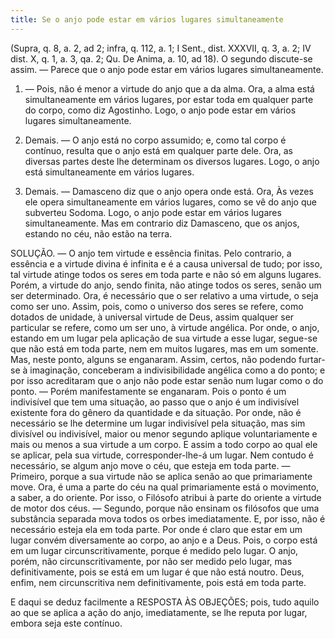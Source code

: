```yaml
---
title: Se o anjo pode estar em vários lugares simultaneamente
---
```


(Supra, q. 8, a. 2, ad 2; infra, q. 112, a. 1; I Sent., dist. XXXVII, q. 3, a. 2; IV dist. X, q. 1, a. 3, qa. 2; Qu. De Anima, a. 10, ad 18).
  O segundo discute-se assim. — Parece que o anjo pode estar em vários lugares simultaneamente.  

1. — Pois, não é menor a virtude do anjo que a da alma. Ora, a alma está simultaneamente em vários lugares, por estar toda em qualquer parte do corpo, como diz Agostinho. Logo, o anjo pode estar em vários lugares simultaneamente. 

2. Demais. — O anjo está no corpo assumido; e, como tal corpo é contínuo, resulta que o anjo está em qualquer parte dele. Ora, as diversas partes deste lhe determinam os diversos lugares. Logo, o anjo está simultaneamente em vários lugares.  

3. Demais. — Damasceno diz que o anjo opera onde está. Ora, Às vezes ele opera simultaneamente em vários lugares, como se vê do anjo que subverteu Sodoma. Logo, o anjo pode estar em vários lugares simultaneamente.  Mas em contrario diz Damasceno, que os anjos, estando no céu, não estão na terra.  

SOLUÇÃO. — O anjo tem virtude e essência finitas. Pelo contrario, a essência e a virtude divina é infinita e é a causa universal de tudo; por isso, tal virtude atinge todos os seres em toda parte e não só em alguns lugares. Porém, a virtude do anjo, sendo finita, não atinge todos os seres, senão um ser determinado. Ora, é necessário que o ser relativo a uma virtude, o seja como ser uno. Assim, pois, como o universo dos seres se refere, como dotados de unidade, à universal virtude de Deus, assim qualquer ser particular se refere, como um ser uno, à virtude angélica. Por onde, o anjo, estando em um lugar pela aplicação de sua virtude a esse lugar, segue-se que não está em toda parte, nem em muitos lugares, mas em um somente.  Mas, neste ponto, alguns se enganaram. Assim, certos, não podendo furtar-se à imaginação, conceberam a indivisibilidade angélica como a do ponto; e por isso acreditaram que o anjo não pode estar senão num lugar como o do ponto. — Porém manifestamente se enganaram. Pois o ponto é um indivisível que tem uma situação, ao passo que o anjo é um indivisível existente fora do gênero da quantidade e da situação. Por onde, não é necessário se lhe determine um lugar indivisível pela situação, mas sim divisível ou indivisível, maior ou menor segundo aplique voluntariamente e mais ou menos a sua virtude a um corpo. E assim a todo corpo ao qual ele se aplicar, pela sua virtude, corresponder-lhe-á um lugar.  Nem contudo é necessário, se algum anjo move o céu, que esteja em toda parte. — Primeiro, porque a sua virtude não se aplica senão ao que primariamente move. Ora, é uma a parte do céu na qual primariamente está o movimento, a saber, a do oriente. Por isso, o Filósofo atribui à parte do oriente a virtude de motor dos céus. — Segundo, porque não ensinam os filósofos que uma substância separada mova todos os orbes imediatamente. E, por isso, não é necessário esteja ela em toda parte.  Por onde é claro que estar em um lugar convém diversamente ao corpo, ao anjo e a Deus. Pois, o corpo está em um lugar circunscritivamente, porque é medido pelo lugar. O anjo, porém, não circunscritivamente, por não ser medido pelo lugar, mas definitivamente, pois se está em um lugar é que não está noutro. Deus, enfim, nem circunscritiva nem definitivamente, pois está em toda parte.  

E daqui se deduz facilmente a RESPOSTA ÀS OBJEÇÕES; pois, tudo aquilo ao que se aplica a ação do anjo, imediatamente, se lhe reputa por lugar, embora seja este contínuo.